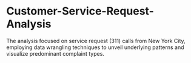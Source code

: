 # Customer-Service-Request-Analysis
The analysis focused on service request (311) calls from New York City, employing data wrangling techniques to unveil underlying patterns and visualize predominant complaint types.
